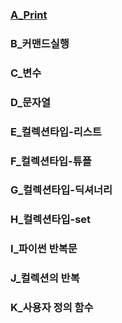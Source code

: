 ### [A_Print](#https://colab.research.google.com/github/suyoung0211/python/blob/main/A_print.ipynb)
### B_커맨드실행
### C_변수
### D_문자열
### E_컬렉션타입-리스트
### F_컬렉션타입-튜플
### G_컬렉션타입-딕셔너리
### H_컬렉션타입-set
### I_파이썬 반복문
### J_컬렉션의 반복
### K_사용자 정의 함수

